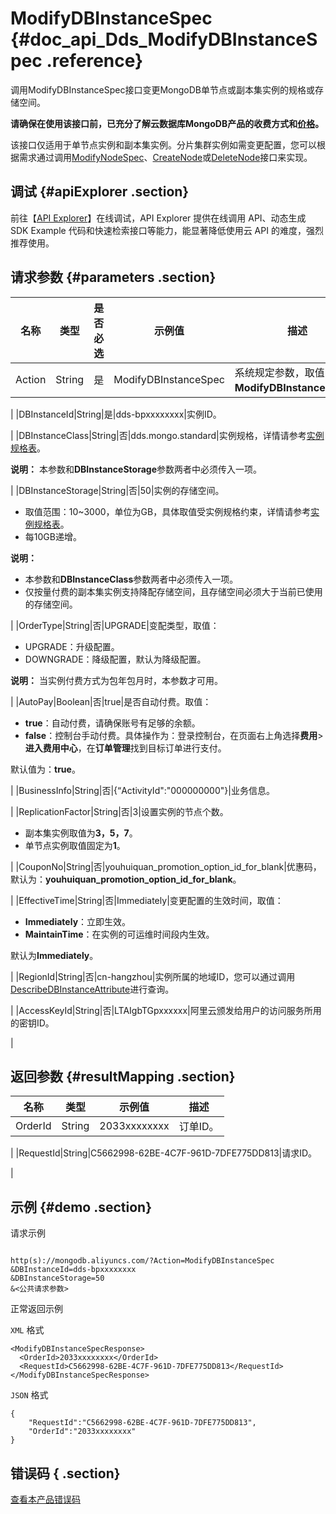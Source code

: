 # ModifyDBInstanceSpec {#doc_api_Dds_ModifyDBInstanceSpec .reference}

调用ModifyDBInstanceSpec接口变更MongoDB单节点或副本集实例的规格或存储空间。

 **请确保在使用该接口前，已充分了解云数据库MongoDB产品的收费方式和[价格](https://www.aliyun.com/price/product#/mongodb/detail)。** 

该接口仅适用于单节点实例和副本集实例。分片集群实例如需变更配置，您可以根据需求通过调用[ModifyNodeSpec](~~61923~~)、[CreateNode](~~61911~~)或[DeleteNode](~~61922~~)接口来实现。

## 调试 {#apiExplorer .section}

前往【[API Explorer](https://api.aliyun.com/#product=Dds&api=ModifyDBInstanceSpec)】在线调试，API Explorer 提供在线调用 API、动态生成 SDK Example 代码和快速检索接口等能力，能显著降低使用云 API 的难度，强烈推荐使用。

## 请求参数 {#parameters .section}

|名称|类型|是否必选|示例值|描述|
|--|--|----|---|--|
|Action|String|是|ModifyDBInstanceSpec|系统规定参数，取值：**ModifyDBInstanceSpec**。

 |
|DBInstanceId|String|是|dds-bpxxxxxxxx|实例ID。

 |
|DBInstanceClass|String|否|dds.mongo.standard|实例规格，详情请参考[实例规格表](~~57141~~)。

 **说明：** 本参数和**DBInstanceStorage**参数两者中必须传入一项。

 |
|DBInstanceStorage|String|否|50|实例的存储空间。

 -   取值范围：10~3000，单位为GB，具体取值受实例规格约束，详情请参考[实例规格表](~~57141~~)。
-   每10GB递增。

 **说明：** 

-   本参数和**DBInstanceClass**参数两者中必须传入一项。
-   仅按量付费的副本集实例支持降配存储空间，且存储空间必须大于当前已使用的存储空间。

 |
|OrderType|String|否|UPGRADE|变配类型，取值：

 -   UPGRADE：升级配置。
-   DOWNGRADE：降级配置，默认为降级配置。

 **说明：** 当实例付费方式为包年包月时，本参数才可用。

 |
|AutoPay|Boolean|否|true|是否自动付费。取值：

 -   **true**：自动付费，请确保账号有足够的余额。
-   **false**：控制台手动付费。具体操作为：登录控制台，在页面右上角选择**费用**\>**进入费用中心**，在**订单管理**找到目标订单进行支付。

 默认值为：**true**。

 |
|BusinessInfo|String|否|\{“ActivityId":"000000000"\}|业务信息。

 |
|ReplicationFactor|String|否|3|设置实例的节点个数。

 -   副本集实例取值为**3，5，7**。
-   单节点实例取值固定为**1**。

 |
|CouponNo|String|否|youhuiquan\_promotion\_option\_id\_for\_blank|优惠码，默认为：**youhuiquan\_promotion\_option\_id\_for\_blank**。

 |
|EffectiveTime|String|否|Immediately|变更配置的生效时间，取值：

 -   **Immediately**：立即生效。
-   **MaintainTime**：在实例的可运维时间段内生效。

 默认为**Immediately**。

 |
|RegionId|String|否|cn-hangzhou|实例所属的地域ID，您可以通过调用[DescribeDBInstanceAttribute](~~62010~~)进行查询。

 |
|AccessKeyId|String|否|LTAIgbTGpxxxxxx|阿里云颁发给用户的访问服务所用的密钥ID。

 |

## 返回参数 {#resultMapping .section}

|名称|类型|示例值|描述|
|--|--|---|--|
|OrderId|String|2033xxxxxxxx|订单ID。

 |
|RequestId|String|C5662998-62BE-4C7F-961D-7DFE775DD813|请求ID。

 |

## 示例 {#demo .section}

请求示例

``` {#request_demo}

http(s)://mongodb.aliyuncs.com/?Action=ModifyDBInstanceSpec
&DBInstanceId=dds-bpxxxxxxxx
&DBInstanceStorage=50
&<公共请求参数>

```

正常返回示例

`XML` 格式

``` {#xml_return_success_demo}
<ModifyDBInstanceSpecResponse>
  <OrderId>2033xxxxxxxx</OrderId>
  <RequestId>C5662998-62BE-4C7F-961D-7DFE775DD813</RequestId>
</ModifyDBInstanceSpecResponse>

```

`JSON` 格式

``` {#json_return_success_demo}
{
	"RequestId":"C5662998-62BE-4C7F-961D-7DFE775DD813",
	"OrderId":"2033xxxxxxxx"
}
```

## 错误码 { .section}

[查看本产品错误码](https://error-center.aliyun.com/status/product/Dds)

